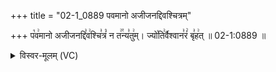 +++
title = "02-1_0889 पवमानो अजीजनद्दिवश्चित्रम्"

+++
प꣡व꣢मानो अजीजनद्दि꣣व꣢श्चि꣣त्रं꣡ न त꣢꣯न्य꣣तु꣢म्। ज्यो꣡ति꣢र्वैश्वान꣣रं꣢ बृ꣣ह꣢त् ॥ 02-1:0889 ॥

<details><summary>विस्वर-मूलम् (VC)</summary>

पवमानो अजीजनद्दिवश्चित्रं न तन्यतुम् । ज्योतिर्वैश्वानरं बृहत् ॥८८९॥
</details>